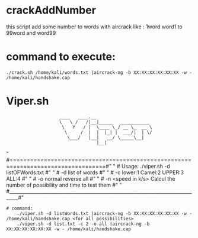 # crackAddNumber

this script add some number to words with aircrack like : 1word word1 to 99word and word99 
# command to execute: 
    ./crack.sh /home/kali/words.txt |aircrack-ng -b XX:XX:XX:XX:XX:XX -w - /home/kali/handshake.cap
    
# Viper.sh

                        ____   ____.__                                       
                        \   \ /   /|__|_____   ___________  
                         \   Y   / |  \____ \_/ __ \_  __ \ 
                          \     /  |  |  |_| |  ___/|  | \/ 
                           \___/   |__|   __/ \_____\__|    
                                      |__|                 

 " #==================================================================================#"
 " #   Usage: ./viper.sh -d listOFWords.txt <options>                                 #"
 " #   -d <dictionnary> list of words                                                 #"
 " #   -c <case> lower:1 Camel:2 UPPER:3 ALL:4                                        #" 
 " #   -o <order> normal <or> reverse <or> all                                        #"
 " #   -n <speed in k/s> Calcul the number of possibility and time to test them       #"
 " #__________________________________________________________________________________#"
    
    # command:
        ./viper.sh -d listWords.txt |aircrack-ng -b XX:XX:XX:XX:XX:XX -w - /home/kali/handshake.cap <for all possibilities>
        ./viper.sh -d list.txt -c 2 -o all |aircrack-ng -b XX:XX:XX:XX:XX:XX -w - /home/kali/handshake.cap

